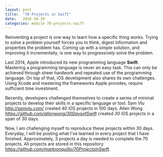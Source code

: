 ```yaml
---
layout: post
title:  "70 Projects in Swift"
date:   2016-10-10
categories: mobile 70-projects-swift
---
```


Reinventing a project is one way to learn how a specific thing works. Trying to solve a problem yourself forces you to think, digest information and properties the problem has. Coming up with a simple solution, and improving it incrementally, is one way to progressively solve the problem.

<!-- ios Development -->
Last 2014, Apple introduced its new programming language __Swift__. Mastering a programming language is never an easy task. This can only be achieved through sheer hardwork and repeated use of the programming language. On top of that, iOS development also shares its own challenges. Using Xcode and mastering the frameworks Apple provides, require sufficient time investment.

<!-- Previous challenges -->
Recently, developers challenged themselves to create a series of minimal projects to develop their skills in a specific language or tool. Sam Vlu _http://samvlu.com/_ created _40_ iOS projects in 100 days. Allen Wong _https://github.com/allenwong/30DaysofSwift_ created _30_ iOS projects in a span of 30 days. 

<!-- The Challenge -->
Now, I am challenging myself to reproduce these projects within 30 days. Everyday, I will be posting what I've learned in every project that I have finished. Approximately, 3 projects a day is needed to complete the 70 projects. All projects are stored in this repository _https://github.com/markronquillo/70ProjectsInSwift_.

